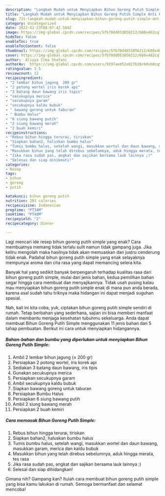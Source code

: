 ```yaml
---
description: "Langkah Mudah untuk Menyiapkan Bihun Goreng Putih Simple Anti Gagal"
title: "Langkah Mudah untuk Menyiapkan Bihun Goreng Putih Simple Anti Gagal"
slug: 721-langkah-mudah-untuk-menyiapkan-bihun-goreng-putih-simple-anti-gagal
category: Uncategorized
date: 2022-02-23T08:07:42.584Z
image: https://img-global.cpcdn.com/recipes/5fb70dd053856212/680x482cq70/bihun-goreng-putih-simple-foto-resep-utama.jpg
hideToc: false
enableToc: true
enableTocContent: false
thumbnail: https://img-global.cpcdn.com/recipes/5fb70dd053856212/680x482cq70/bihun-goreng-putih-simple-foto-resep-utama.jpg
cover: https://img-global.cpcdn.com/recipes/5fb70dd053856212/680x482cq70/bihun-goreng-putih-simple-foto-resep-utama.jpg
author:  Aliyya Ilma Shafani
authorAv:  https://img-global.cpcdn.com/users/9197ae052e027b28/60x60cq50/avatar.jpg
ratingvalue: 3.5
reviewcount: 12
recipeingredient:
- "2 lembar bihun jagung  200 gr"
- "2 potong wortel iris korek api"
- "3 batang daun bawang iris tipis"
- "secukupnya merica"
- "secukupnya garam"
- "secukupnya kaldu bubuk"
- " bawang goreng untuk taburan"
- " Bumbu Halus"
- "6 siung bawang putih"
- "2 siung bawang merah"
- "2 buah kemiri"
recipeinstructions:
- "Rebus bihun hingga terurai, tiriskan"
- "Siapkan bahan2, haluskan bumbu halus"
- "Tumis bumbu halus, setelah wangi, masukkan wortel dan daun bawang, masukkan garam, merica dan kaldu bubuk"
- "Masukkan bihun yang telah direbus sebelumnya, aduk hingga merata, tes rasa"
- "Jika rasa sudah pas, angkat dan sajikan bersama lauk lainnya ;)"
- "Selesai dan siap dinikmati!"
categories:
- Resep
tags:
- bihun
- goreng
- putih

katakunci: bihun goreng putih 
nutrition: 203 calories
recipecuisine: Indonesian
preptime: "PT34M"
cooktime: "PT40M"
recipeyield: "2"
recipecategory: Dinner

---
```



Lagi mencari ide resep bihun goreng putih simple yang enak? Cara membuatnya memang tidak terlalu sulit namun tidak gampang juga. Jika keliru mengolah maka hasilnya tidak akan memuaskan dan justru cenderung tidak enak. Padahal bihun goreng putih simple yang enak selayaknya mempunyai aroma dan cita rasa yang dapat memancing selera kita.




Banyak hal yang sedikit banyak berpengaruh terhadap kualitas rasa dari bihun goreng putih simple, mulai dari jenis bahan, kedua pemilihan bahan segar hingga cara membuat dan menyajikannya. Tidak usah pusing kalau mau menyiapkan bihun goreng putih simple enak di mana pun anda berada, karena asal sudah tahu triknya maka hidangan ini dapat menjadi suguhan spesial.


Nah, kali ini kita coba, yuk, ciptakan bihun goreng putih simple sendiri di rumah. Tetap berbahan yang sederhana, sajian ini bisa memberi manfaat dalam membantu menjaga kesehatan tubuhmu sekeluarga. Anda dapat membuat Bihun Goreng Putih Simple menggunakan 11 jenis bahan dan 5 tahap pembuatan. Berikut ini cara untuk menyiapkan hidangannya.

<!--inarticleads1-->

##### Bahan-bahan dan bumbu yang diperlukan untuk menyiapkan Bihun Goreng Putih Simple:

1. Ambil 2 lembar bihun jagung (± 200 gr)
1. Persiapkan 2 potong wortel, iris korek api
1. Sediakan 3 batang daun bawang, iris tipis
1. Gunakan secukupnya merica
1. Persiapkan secukupnya garam
1. Ambil secukupnya kaldu bubuk
1. Siapkan  bawang goreng untuk taburan
1. Persiapkan  Bumbu Halus
1. Persiapkan 6 siung bawang putih
1. Ambil 2 siung bawang merah
1. Persiapkan 2 buah kemiri




<!--inarticleads2-->

##### Cara memasak Bihun Goreng Putih Simple:

1. Rebus bihun hingga terurai, tiriskan
1. Siapkan bahan2, haluskan bumbu halus
1. Tumis bumbu halus, setelah wangi, masukkan wortel dan daun bawang, masukkan garam, merica dan kaldu bubuk
1. Masukkan bihun yang telah direbus sebelumnya, aduk hingga merata, tes rasa
1. Jika rasa sudah pas, angkat dan sajikan bersama lauk lainnya ;)
1. Selesai dan siap dihidangkan!



Gimana nih? Gampang kan? Itulah cara membuat bihun goreng putih simple yang bisa kamu lakukan di rumah. Semoga bermanfaat dan selamat mencoba!

